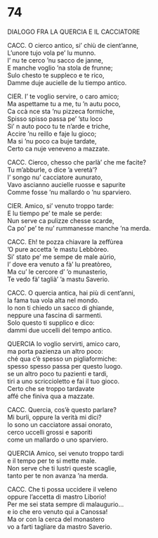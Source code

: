 # 74
  
DIALOGO FRA LA QUERCIA E IL CACCIATORE  
  
CACC. O cierco antico, si’ chiù de cient’anne,  
L’unore tujo vola pe’ lu munno.  
I’ nu te cerco ’nu sacco de janne,  
E manche voglio ’na stola de frunne;  
Sulo chesto te suppleco e te rico,  
Damme duje aucielle de lu tiempo antico.

CIER. I’ te voglio servire, o caro amico;  
Ma aspettame tu a me, tu ’n autu poco,  
Ca ccà nce sta ’nu pizzeca formiche,  
Spisso spisso passa pe’ ’stu loco  
Si’ n auto poco tu te n’arde e triche,  
Accire ’nu reillo e faje lu gioco;  
Ma si ’nu poco ca buje tardate,  
Certo ca nuje veneveno a mazzate.  

CACC. Cierco, chesso che parlà’ che me facite?  
Tu m’abburle, o dice ’a veretà’?  
I’ songo nu’ cacciatore aunurato,  
Vavo ascianno aucielle ruosse e sapurite  
Comme fosse ’nu mallardo o ’nu sparviero.

CIER. Amico, si’ venuto troppo tarde:  
E lu tiempo pe’ te male se perde:  
Nun serve ca pulizze chesse scarde,  
Ca po’ pe’ te nu’ rummanesse manche ’na merda.
  
CACC. Eh! te pozza chiavare la zeffùrea  
’O pure accetta ’e mastu Lebbòreo.  
Si’ stato pe’ me sempe de male aùrio,  
I’ dove era venuto a fà’ lu preatòreo,  
Ma cu’ le cercore d’ ’o munasterio,  
Te vedo fà’ taglià’ ’a mastu Saverio.

CACC. O quercia antica, hai più di cent’anni,  
la fama tua vola alta nel mondo.  
Io non ti chiedo un sacco di ghiande,  
neppure una fascina di sarmenti.  
Solo questo ti supplico e dico:  
dammi due uccelli del tempo antico.

QUERCIA Io voglio servirti, amico caro,  
ma porta pazienza un altro poco:  
ché qua c’è spesso un pigliaformiche:  
spesso spesso passa per questo luogo.  
se un altro poco tu pazienti e tardi,  
tiri a uno scriccioletto e fai il tuo gioco.  
Certo che se troppo tardavate  
affé che finiva qua a mazzate.

CACC. Quercia, cos’è questo parlare?  
Mi burli, oppure la verità mi dici?  
Io sono un cacciatore assai onorato,  
cerco uccelli grossi e saporiti  
come un mallardo o uno sparviero.

QUERCIA Amico, sei venuto troppo tardi  
e il tempo per te si mette male.  
Non serve che ti lustri queste scaglie,  
tanto per te non avanza ’na merda.

CACC. Che ti possa uccidere il veleno  
oppure l’accetta di mastro Liborio!  
Per me sei stata sempre di malaugurio...  
e io che ero venuto qui a Canossa!  
Ma or con la cerca del monastero  
vo a farti tagliare da mastro Saverio.
